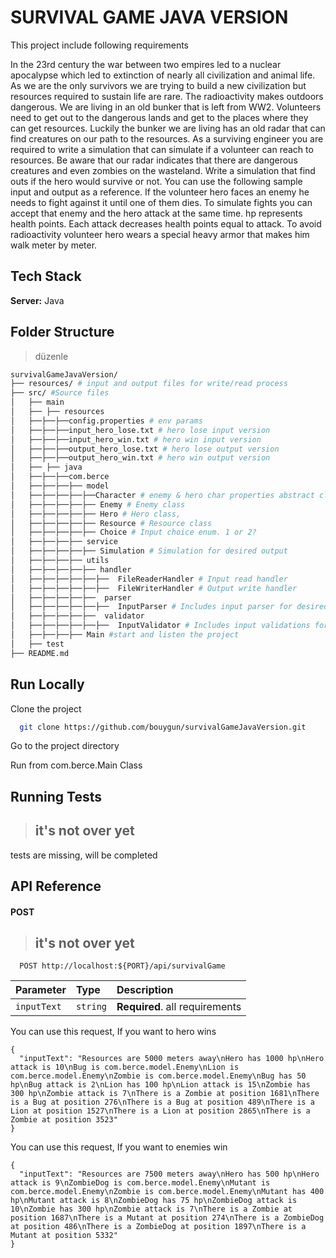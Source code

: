 # SURVIVAL GAME JAVA VERSION

This project include following requirements

In the 23rd century the war between two empires led to a nuclear apocalypse which led to extinction of nearly all civilization and animal life. As we are the only survivors we are trying to build a new civilization but resources required to sustain life are rare. The radioactivity makes outdoors dangerous. We are living in an old bunker that is left from WW2. Volunteers need to get out to the dangerous lands and get to the places where they can get resources. Luckily the bunker we are living has an old radar that can find creatures on our path to the resources. As a surviving engineer you are required to write a simulation that can simulate if a volunteer can reach to resources. Be aware that our radar indicates that there are dangerous creatures and even zombies on the wasteland.
Write a simulation that find outs if the hero would survive or not. You can use the following sample input and output as a reference. If the volunteer hero faces an enemy he needs to fight against it until one of them dies. To simulate fights you can accept that enemy and the hero attack at the same time. hp represents health points. Each attack decreases health points equal to attack. To avoid radioactivity volunteer hero wears a special heavy armor that makes him walk meter by meter.

## Tech Stack

**Server:** Java

## Folder Structure
> düzenle

```bash
survivalGameJavaVersion/
├── resources/ # input and output files for write/read process
├── src/ #Source files
│   ├── main
│   ├── ├── resources
│   ├──├──├──config.properties # env params
│   ├──├──├──input_hero_lose.txt # hero lose input version
│   ├──├──├──input_hero_win.txt # hero win input version
│   ├──├──├──output_hero_lose.txt # hero lose output version
│   ├──├──├──output_hero_win.txt # hero win output version
│   ├── ├── java
│   ├──├──├──com.berce
│   ├──├──├──├── model
│   ├──├──├──├──├──Character # enemy & hero char properties abstract class
│   ├──├──├──├──├── Enemy # Enemy class
│   ├──├──├──├──├── Hero # Hero class,
│   ├──├──├──├──├── Resource # Resource class
│   ├──├──├──├──├── Choice # Input choice enum. 1 or 2?
│   ├──├──├──├── service
│   ├──├──├──├──├── Simulation # Simulation for desired output
│   ├──├──├──├── utils
│   ├──├──├──├──├── handler
│   ├──├──├──├──├──├──  FileReaderHandler # Input read handler
│   ├──├──├──├──├──├──  FileWriterHandler # Output write handler
│   ├──├──├──├──├──  parser
│   ├──├──├──├──├──├──  InputParser # Includes input parser for desired input schema
│   ├──├──├──├──├──  validator
│   ├──├──├──├──├──├──  InputValidator # Includes input validations for desired input schema
│   ├──├──├──├── Main #start and listen the project
│   ├── test
├── README.md
```

## Run Locally

Clone the project

```bash
  git clone https://github.com/bouygun/survivalGameJavaVersion.git
```

Go to the project directory

Run from com.berce.Main Class

## Running Tests

> ## **it's not over yet** 
tests are missing, will be completed

## API Reference

#### POST

> ## **it's not over yet**

```http
  POST http://localhost:${PORT}/api/survivalGame
```

| Parameter | Type     | Description                       |
| :-------- | :------- | :-------------------------------- |
| `inputText`      | `string` | **Required**. all requirements |


You can use this request, If you want to hero wins
```
{
  "inputText": "Resources are 5000 meters away\nHero has 1000 hp\nHero attack is 10\nBug is com.berce.model.Enemy\nLion is com.berce.model.Enemy\nZombie is com.berce.model.Enemy\nBug has 50 hp\nBug attack is 2\nLion has 100 hp\nLion attack is 15\nZombie has 300 hp\nZombie attack is 7\nThere is a Zombie at position 1681\nThere is a Bug at position 276\nThere is a Bug at position 489\nThere is a Lion at position 1527\nThere is a Lion at position 2865\nThere is a Zombie at position 3523"
}
```

You can use this request, If you want to enemies win
```
{
  "inputText": "Resources are 7500 meters away\nHero has 500 hp\nHero attack is 9\nZombieDog is com.berce.model.Enemy\nMutant is com.berce.model.Enemy\nZombie is com.berce.model.Enemy\nMutant has 400 hp\nMutant attack is 8\nZombieDog has 75 hp\nZombieDog attack is 10\nZombie has 300 hp\nZombie attack is 7\nThere is a Zombie at position 1687\nThere is a Mutant at position 274\nThere is a ZombieDog at position 486\nThere is a ZombieDog at position 1897\nThere is a Mutant at position 5332"
}
```
